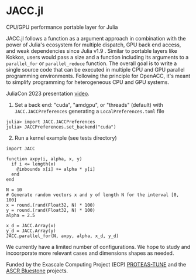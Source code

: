 # JACC.jl
CPU/GPU performance portable layer for Julia

JACC.jl follows a function as a argument approach in combination with the power of Julia's ecosystem for multiple dispatch, GPU back end access, and weak dependencies since Julia v1.9 . Similar to portable layers like Kokkos, users would pass a size and a function including its arguments to a `parallel_for` or `parallel_reduce` function.
The overall goal is to write a single source code that can be executed in multiple CPU and GPU parallel programming environments. Following the principle for OpenACC, it's meant to simplify programming for heterogeneous CPU and GPU systems.

JuliaCon 2023 presentation [video](https://live.juliacon.org/talk/AY8EUX).

1. Set a back end: "cuda", "amdgpu", or "threads" (default) with `JACC.JACCPreferences` generating a `LocalPreferences.toml` file

```
julia> import JACC.JACCPreferences
julia> JACCPreferences.set_backend("cuda")
```

2. Run a kernel example (see tests directory)

```
import JACC

function axpy(i, alpha, x, y)
  if i <= length(x)
    @inbounds x[i] += alpha * y[i]
  end
end

N = 10
# Generate random vectors x and y of length N for the interval [0, 100]
x = round.(rand(Float32, N) * 100)
y = round.(rand(Float32, N) * 100)
alpha = 2.5

x_d = JACC.Array(x)
y_d = JACC.Array(y)
JACC.parallel_for(N, axpy, alpha, x_d, y_d)
```

We currently have a limited number of configurations. 
We hope to study and incoorporate more relevant cases and dimensions shapes as needed.

Funded by the Exascale Computing Project (ECP) [PROTEAS-TUNE](https://www.ornl.gov/project/proteas-tune) and the [ASCR Bluestone](https://csmd.ornl.gov/Bluestone) projects.
